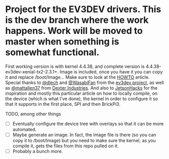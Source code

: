 Project for the EV3DEV drivers. This is the dev branch where the work happens. Work will be moved to master when something is somewhat functional. 
=======
First working version is with kernel 4.4.38, and complete version is 4.4.38-ev3dev-xenial-tx2-2.3.1+.
Image is included, once you have it you can copy it and replace /boot/Image... 
Make sure to look at the [HOWTO](howto.md) article. 
Special thanks to [@dlech](https://github.com/dlech) and [@WasabiFan](https://github.com/WasabiFan) from the [ev3dev project](http://www.ev3dev.org), as well as [@mattallen37](https://github.com/mattallen37) from [Dexter Industries](http://dexterindustries.com). And also to [JetsonHacks](https://www.jetsonhacks.com/2018/07/05/jetson-tx2-build-kernel-for-l4t-28-2-1-updated/) for the inspiration and mostly this particular article on how to locally compile, on the device (which is what I've done), the kernel in order to configure it so that it supports in the first place, SPI and then BrickPi3.

TODO, among other things
- [ ] Eventually configure the device tree with overlays so that it can be more automated.
- [ ] Maybe generate an image. In fact, the Image file is there (so you can copy it to /boot/Image) but you need to make sure the kernel, as you compile it, gets the files from this repo pulled on it.
- [ ] Probably a bunch more.
